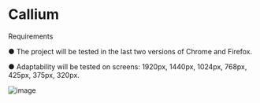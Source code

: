 # Callium


Requirements


● The project will be tested in the last two versions of Chrome and Firefox.


● Adaptability will be tested on screens: 1920px, 1440px, 1024px, 768px, 425px, 375px, 320px.




![image](https://user-images.githubusercontent.com/120819704/212559454-7e90312a-67a1-431b-9ff6-d5dacd2182a7.png)



